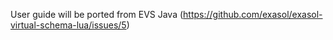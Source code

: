 User guide will be ported from EVS Java (https://github.com/exasol/exasol-virtual-schema-lua/issues/5)